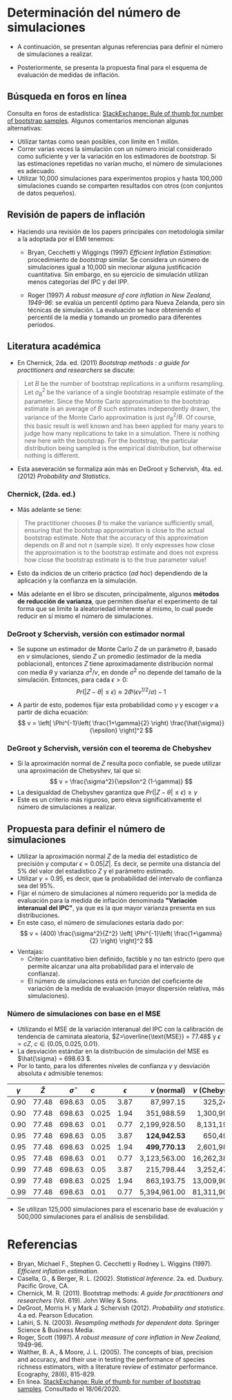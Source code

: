 # Determinación del número de simulaciones

- A continuación, se presentan algunas referencias para definir el número de simulaciones a realizar.

- Posteriormente, se presenta la propuesta final para el esquema de evaluación de medidas de inflación.

 
## Búsqueda en foros en línea
Consulta en foros de estadística: [StackExchange: Rule of thumb for number of bootstrap samples](https://stats.stackexchange.com/questions/86040/rule-of-thumb-for-number-of-bootstrap-samples). Algunos comentarios mencionan algunas alternativas:

- Utilizar tantas como sean posibles, con límite en 1 millón.
- Correr varias veces la simulación con un número inicial considerado como suficiente y ver la variación en los estimadores de *bootstrap*. Si las estimaciones repetidas no varían mucho, el número de simulaciones es adecuado. 
- Utilizar 10,000 simulaciones para experimentos propios y hasta 100,000 simulaciones cuando se comparten resultados con otros (con conjuntos de datos pequeños).




## Revisión de papers de inflación
- Haciendo una revisión de los papers principales con metodología similar a la adoptada por el EMI tenemos: 

  - Bryan, Cecchetti y Wiggings (1997) *Efficient Inflation Estimation*: procedimiento de *bootstrap* similar. Se considera un número de simulaciones igual a 10,000 sin mecionar alguna justificación cuantitativa. Sin embargo, en su ejercicio de simulación utilizan menos categorías del IPC y del IPP.

  - Roger (1997) *A robust measure of core inflation in New Zealand, 1949-96*: se evalúa un percentil óptimo para Nueva Zelanda, pero sin técnicas de simulación. La evaluación se hace obteniendo el percentil de la media y tomando un promedio para diferentes períodos. 



<!-- 
_footer: ''
-->

## Literatura académica

- En Chernick, 2da. ed. (2011) *Bootstrap methods : a guide for practitioners and researchers* se discute: 

> Let $B$ be the number of bootstrap replications in a uniform resampling. Let $\sigma_{B}^2$ be the variance of a single bootstrap resample estimate of the parameter. Since the Monte Carlo approximation to the bootstrap estimate is an average of $B$ such estimates independently drawn, the variance of the Monte Carlo approximation is just $\sigma_{B}^2/B$. 
Of course, this basic result is well known and has been applied for many years to judge how many replications to take in a simulation. There is nothing new here with the bootstrap. For the bootstrap, the particular distribution being sampled is the empirical distribution, but otherwise nothing is different.

- Esta aseveración se formaliza aún más en DeGroot y Schervish, 4ta. ed. (2012) *Probability and Statistics*.

 
### Chernick, (2da. ed.)
- Más adelante se tiene: 
>  The practitioner chooses $B$ to make the variance sufficiently small, ensuring that the bootstrap approximation is close to the actual bootstrap estimate. Note that the accuracy of this approximation depends on $B$ and not $n$ (sample size). It only expresses how close the approximation is to the bootstrap estimate and does not express how close the bootstrap estimate is to the true parameter value!

- Esto da indicios de un criterio práctico (*ad hoc*) dependiendo de la aplicación y la confianza en la simulación.

- Más adelante en el libro se discuten, principalmente, algunos **métodos de reducción de varianza**, que permiten diseñar el experimento de tal forma que se limite la aleatoriedad inherente al mismo, lo cual puede reducir en sí mismo el número de simulaciones.

 
### DeGroot y Schervish, versión con estimador normal
- Se supone un estimador de Monte Carlo $Z$ de un parámetro $\theta$, basado en $v$ simulaciones, siendo $Z$ un promedio (estimador de la media poblacional), entonces $Z$ tiene aproximadamente distribución normal con media $\theta$ y varianza $\sigma^2/v$, en donde $\sigma^2$ no depende del tamaño de la simulación. Entonces, para cada $\epsilon > 0$: 
$$ Pr(|Z-\theta| \leq \epsilon) \approx 2\Phi(\epsilon v^{1/2} / \sigma) -1 $$

- A partir de esto, podemos fijar esta probabilidad como $\gamma$ y escoger $v$ a partir de dicha ecuación: 
$$ v = \left[ \Phi^{-1}\left( \frac{1+\gamma}{2} \right) \frac{\hat{\sigma}}{\epsilon} \right]^2 $$

 
### DeGroot y Schervish, versión con el teorema de Chebyshev
- Si la aproximación normal de $Z$ resulta poco confiable, se puede utilizar una aproximación de Chebyshev, tal que si: 
$$ v = \frac{\sigma^2}{\epsilon^2 (1-\gamma)} $$
- La desigualdad de Chebyshev garantiza que $Pr(|Z-\theta| \leq \epsilon) \geq \gamma$
- Este es un criterio más riguroso, pero eleva significativamente el número de simulaciones a realizar. 

## Propuesta para definir el número de simulaciones
- Utilizar la aproximación normal $Z$ de la media del estadístico de precisión y computar $\epsilon = 0.05|Z|$. Es decir, se permite una distancia del 5% del valor del estadístico $Z$ y el parámetro estimado.
- Utilizar $\gamma = 0.95$, es decir, que la probabilidad del intervalo de confianza sea del 95%.
- Fijar el número de simulaciones al número requerido por la medida de evaluación para la medida de inflación denominada **"Variación interanual del IPC"**, ya que es la que mayor varianza presenta en sus distribuciones.  
- En este caso, el número de simulaciones estaría dado por:
$$ v = (400) \frac{\sigma^2}{Z^2} \left[ \Phi^{-1}\left( \frac{1+\gamma}{2} \right) \right]^2 $$
- Ventajas: 
  - Criterio cuantitativo bien definido, factible y no tan estricto (pero que permite alcanzar una alta probabilidad para el intervalo de confianza). 
  - El número de simulaciones está en función del coeficiente de variación de la medida de evaluación (mayor dispersión relativa, más simulaciones). 


### Número de simulaciones con base en el MSE
- Utilizando el MSE de la variación interanual del IPC con la calibración de tendencia de caminata aleatoria, $Z=\overline{\text{MSE}} = 77.48$ y $\epsilon=cZ$, $c \in \lbrace0.05, 0.025, 0.01\rbrace$. 
- La desviación estándar en la distribución de simulación del MSE es $\hat{\sigma} = 698.63 $. 
- Por lo tanto, para los diferentes niveles de confianza $\gamma$ y desviación absoluta $\epsilon$ admisible tenemos: 

| $\gamma$ | $\bar{Z}$ | $\hat{\sigma}$ | $c$ | $\epsilon$ | $v$ (normal) | $v$ (Chebyshev) |
|:--:|:--:|:--:|:---|:--:|---:|---:|
|0.90|77.48|698.63|0.05|3.87|87,997.15|325,247.66|
|0.90|77.48|698.63|0.025|1.94|351,988.59|1,300,990.63|
|0.90|77.48|698.63|0.01|0.77|2,199,928.50|8,131,190.50|
|0.95|77.48|698.63|0.05|3.87|**124,942.53**|650,495.31|
|0.95|77.48|698.63|0.025|1.94|**499,770.13**|2,601,981.25|
|0.95|77.48|698.63|0.01|0.77|3,123,563.00|16,262,381.00|
|0.99|77.48|698.63|0.05|3.87|215,798.44|3,252,476.50|
|0.99|77.48|698.63|0.025|1.94|863,193.75|13,009,906.00|
|0.99|77.48|698.63|0.01|0.77|5,394,961.00|81,311,904.00|

- Se utilizan 125,000 simulaciones para el escenario base de evaluación y 500,000 simulaciones para el análisis de sensbilidad.
<!-- Resultados anteriores con tendencia aditiva RW -->
<!-- | $\gamma$ | $\hat{\sigma}$ | $\epsilon$ | $v$ (normal) | $v$ (Chebyshev) |
|:--------:|:--------------:|-----------:|-------------:|----------------:|
|   0.90   |    236.2194    |   1.442929 |    72,509.62 |       268,003.9 |
|   0.90   |    236.2194    |  0.7214647 |    290,038.5 |       1,072,016 |
|   0.90   |    236.2194    |  0.2885859 |    1,812,740 |       6,700,097 |
|   0.95   |    236.2194    |   1.442929 |    102,952.6 |       536,007.8 |
|   0.95   |    236.2194    |  0.7214647 |    411,810.3 |       2,144,031 |
|   0.95   |    236.2194    |  0.2885859 |    2,573,815 |   13,400,194.00 |
|   0.99   |    236.2194    |   1.442929 |    177,817.8 |       2,680,039 |
|   0.99   |    236.2194    |  0.7214647 |    711,271.2 |   10,720,155.00 |
|   0.99   |    236.2194    |  0.2885859 |    4,445,445 |   67,000,968.00 | -->


# Referencias

- Bryan, Michael F., Stephen G. Cecchetti y Rodney L. Wiggins (1997). *Efficient inflation estimation*.
- Casella, G., & Berger, R. L. (2002). *Statistical Inference*. 2a. ed. Duxbury. Pacific Grove, CA.
- Chernick, M. R. (2011). Bootstrap methods: *A guide for practitioners and researchers* (Vol. 619). John Wiley & Sons.
- DeGroot, Morris H. y Mark J. Schervish (2012). *Probability and statistics*. 4.a ed. Pearson Education.
- Lahiri, S. N. (2003). *Resampling methods for dependent data*. Springer Science & Business Media.
- Roger, Scott (1997). *A robust measure of core inflation in New Zealand*, 1949-96.
- Walther, B. A., & Moore, J. L. (2005). The concepts of bias, precision and accuracy, and their use in testing the performance of species richness estimators, with a literature review of estimator performance. Ecography, 28(6), 815-829.
- En línea. [StackExchange: Rule of thumb for number of bootstrap samples](https://stats.stackexchange.com/questions/86040/rule-of-thumb-for-number-of-bootstrap-samples). Consultado el 18/06/2020.